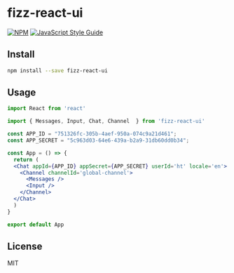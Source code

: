 # fizz-react-ui

[![NPM](https://img.shields.io/npm/v/fizz-react-ui.svg)](https://www.npmjs.com/package/fizz-react-ui) [![JavaScript Style Guide](https://img.shields.io/badge/code_style-standard-brightgreen.svg)](https://standardjs.com)

## Install

```bash
npm install --save fizz-react-ui
```

## Usage

```jsx
import React from 'react'

import { Messages, Input, Chat, Channel  } from 'fizz-react-ui'

const APP_ID = "751326fc-305b-4aef-950a-074c9a21d461";
const APP_SECRET = "5c963d03-64e6-439a-b2a9-31db60dd0b34";

const App = () => {
  return (
  <Chat appId={APP_ID} appSecret={APP_SECRET} userId='ht' locale='en'>
    <Channel channelId='global-channel'>
      <Messages />
      <Input />
    </Channel>
  </Chat>
  )
}

export default App
```

## License

MIT
